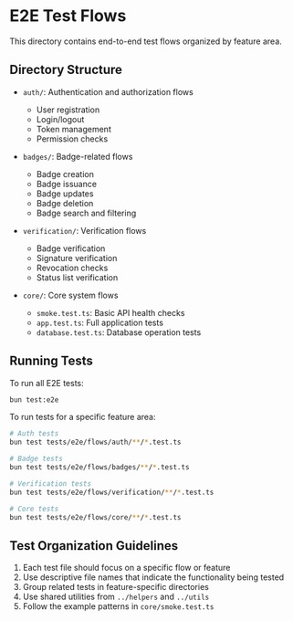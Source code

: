 # E2E Test Flows

This directory contains end-to-end test flows organized by feature area.

## Directory Structure

- `auth/`: Authentication and authorization flows
  - User registration
  - Login/logout
  - Token management
  - Permission checks

- `badges/`: Badge-related flows
  - Badge creation
  - Badge issuance
  - Badge updates
  - Badge deletion
  - Badge search and filtering

- `verification/`: Verification flows
  - Badge verification
  - Signature verification
  - Revocation checks
  - Status list verification

- `core/`: Core system flows
  - `smoke.test.ts`: Basic API health checks
  - `app.test.ts`: Full application tests
  - `database.test.ts`: Database operation tests

## Running Tests

To run all E2E tests:
```bash
bun test:e2e
```

To run tests for a specific feature area:
```bash
# Auth tests
bun test tests/e2e/flows/auth/**/*.test.ts

# Badge tests
bun test tests/e2e/flows/badges/**/*.test.ts

# Verification tests
bun test tests/e2e/flows/verification/**/*.test.ts

# Core tests
bun test tests/e2e/flows/core/**/*.test.ts
```

## Test Organization Guidelines

1. Each test file should focus on a specific flow or feature
2. Use descriptive file names that indicate the functionality being tested
3. Group related tests in feature-specific directories
4. Use shared utilities from `../helpers` and `../utils`
5. Follow the example patterns in `core/smoke.test.ts` 